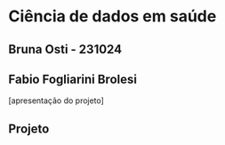# Ciência de dados em saúde

## Bruna Osti - 231024

## Fabio Fogliarini Brolesi 


[apresentação do projeto]

## Projeto
